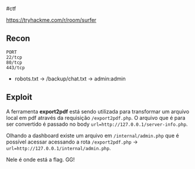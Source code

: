 #ctf 

https://tryhackme.com/r/room/surfer

## Recon

```
PORT
22/tcp
80/tcp
443/tcp
```

- robots.txt -> /backup/chat.txt -> admin:admin

## Exploit

A ferramenta **export2pdf** está sendo utilizada para transformar um arquivo local em pdf através da requisição `/export2pdf.php`. O arquivo que é para ser convertido é passado  no body `url=http://127.0.0.1/server-info.php`.

Olhando a dashboard existe um arquivo em `/internal/admin.php` que é possível acessar acessando a rota `/export2pdf.php`  -> `url=http://127.0.0.1/internal/admin.php`. 

Nele é onde está a flag. GG!
